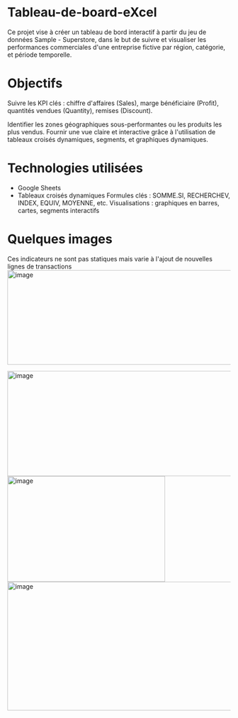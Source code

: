 # Tableau-de-board-eXcel
Ce projet vise à créer un tableau de bord interactif à partir du jeu de données Sample - Superstore, dans le but de suivre et visualiser les performances commerciales d'une entreprise fictive par région, catégorie, et période temporelle.

# Objectifs
Suivre les KPI clés : chiffre d'affaires (Sales), marge bénéficiaire (Profit), quantités vendues (Quantity), remises (Discount).

Identifier les zones géographiques sous-performantes ou les produits les plus vendus.
Fournir une vue claire et interactive grâce à l'utilisation de tableaux croisés dynamiques, segments, et graphiques dynamiques.

# Technologies utilisées
- Google Sheets
- Tableaux croisés dynamiques
Formules clés : SOMME.SI, RECHERCHEV, INDEX, EQUIV, MOYENNE, etc.
Visualisations : graphiques en barres, cartes, segments interactifs

# Quelques images 
Ces indicateurs ne sont pas statiques mais varie à l'ajout de nouvelles lignes de transactions 
<img width="893" height="213" alt="image" src="https://github.com/user-attachments/assets/76fe47cb-38fe-433f-a2ee-1fc9503b2983" />

<img width="758" height="237" alt="image" src="https://github.com/user-attachments/assets/66188908-8f59-4f87-819f-20971e56d1b6" />
<img width="356" height="238" alt="image" src="https://github.com/user-attachments/assets/5da483b6-e53e-4a9a-a60a-a9199212c990" />
<img width="915" height="290" alt="image" src="https://github.com/user-attachments/assets/db199e56-0ba1-4157-9381-eb60d6d31945" />




